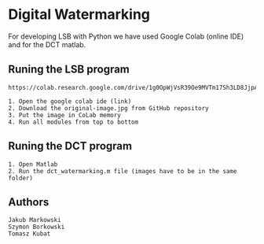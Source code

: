 # Digital Watermarking

   For developing LSB with Python we have used Google Colab (online IDE) and for the DCT matlab.



## Runing the LSB program

    
    https://colab.research.google.com/drive/1g0OpWjVsR39Oe9MVTm17Sh3LD8JjpA8c#scrollTo=jSmSGmrroIMG
    
    1. Open the google colab ide (link)
    2. Download the original-image.jpg from GitHub repository
    3. Put the image in CoLab memory
    4. Run all modules from top to bottom
    
## Runing the DCT program
    
    1. Open Matlab
    2. Run the dct_watermarking.m file (images have to be in the same folder)

## Authors

    Jakub Markowski
    Szymon Borkowski
    Tomasz Kubat
